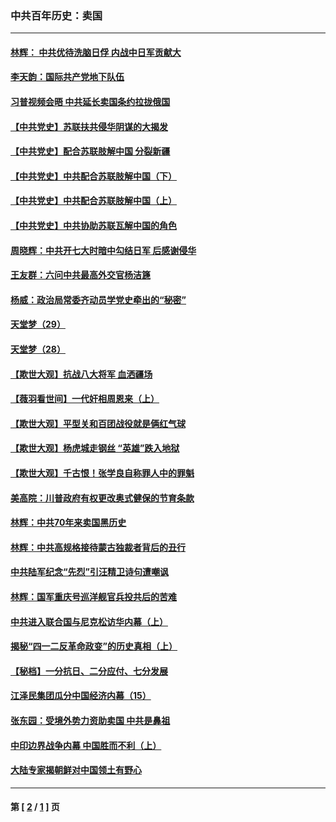 ### 中共百年历史：卖国
---
#### [林辉： 中共优待洗脑日俘 内战中日军贡献大](../../pages/nf1176117/n13624644.md?07080430) 
#### [李天韵：国际共产党地下队伍](../../pages/nf1176117/n13611808.md?07080430) 
#### [习普视频会晤 中共延长卖国条约拉拢俄国](../../pages/nf1176117/n13060971.md?07080430) 
#### [【中共党史】苏联扶共侵华阴谋的大揭发](../../pages/nf1176117/n13056050.md?07080430) 
#### [【中共党史】配合苏联肢解中国 分裂新疆](../../pages/nf1176117/n13040700.md?07080430) 
#### [【中共党史】中共配合苏联肢解中国（下）](../../pages/nf1176117/n13035660.md?07080430) 
#### [【中共党史】中共配合苏联肢解中国（上）](../../pages/nf1176117/n13030262.md?07080430) 
#### [【中共党史】中共协助苏联瓦解中国的角色](../../pages/nf1176117/n13018109.md?07080430) 
#### [周晓辉：中共开七大时暗中勾结日军 后感谢侵华](../../pages/nf1176117/n12921960.md?07080430) 
#### [王友群：六问中共最高外交官杨洁篪](../../pages/nf1176117/n12836495.md?07080430) 
#### [杨威：政治局常委齐动员学党史牵出的“秘密”](../../pages/nf1176117/n12764642.md?07080430) 
#### [天堂梦（29）](../../pages/nf1176117/n12408465.md?07080430) 
#### [天堂梦（28）](../../pages/nf1176117/n12408309.md?07080430) 
#### [【欺世大观】抗战八大将军 血洒疆场](../../pages/nf1176117/n12357044.md?07080430) 
#### [【薇羽看世间】一代奸相周恩来（上）](../../pages/nf1176117/n12401109.md?07080430) 
#### [【欺世大观】平型关和百团战役就是俩红气球](../../pages/nf1176117/n12359157.md?07080430) 
#### [【欺世大观】杨虎城走钢丝 “英雄”跌入地狱](../../pages/nf1176117/n12358840.md?07080430) 
#### [【欺世大观】千古恨！张学良自称罪人中的罪魁](../../pages/nf1176117/n12358629.md?07080430) 
#### [美高院：川普政府有权更改奥式健保的节育条款](../../pages/nf1176117/n12242171.md?07080430) 
#### [林辉：中共70年来卖国黑历史](../../pages/nf1176117/n11552181.md?07080430) 
#### [林辉：中共高规格接待蒙古独裁者背后的丑行](../../pages/nf1176117/n11225005.md?07080430) 
#### [中共陆军纪念“先烈”引汪精卫诗句遭嘲讽](../../pages/nf1176117/n11153345.md?07080430) 
#### [林辉：国军重庆号巡洋舰官兵投共后的苦难](../../pages/nf1176117/n10997801.md?07080430) 
#### [中共进入联合国与尼克松访华内幕（上）](../../pages/nf1176117/n10138788.md?07080430) 
#### [揭秘“四一二反革命政变”的历史真相（上）](../../pages/nf1176117/n9996650.md?07080430) 
#### [【秘档】一分抗日、二分应付、七分发展](../../pages/nf1176117/n9331484.md?07080430) 
#### [江泽民集团瓜分中国经济内幕（15）](../../pages/nf1176117/n9268584.md?07080430) 
#### [张东园：受境外势力资助卖国 中共是鼻祖](../../pages/nf1176117/n9272480.md?07080430) 
#### [中印边界战争内幕 中国胜而不利（上）](../../pages/nf1176117/n9252458.md?07080430) 
#### [大陆专家揭朝鲜对中国领土有野心](../../pages/nf1176117/n9074056.md?07080430) 

---
#### 第 [ [2](./2.md?07080430) / [1](./1.md?07080430) ] 页
